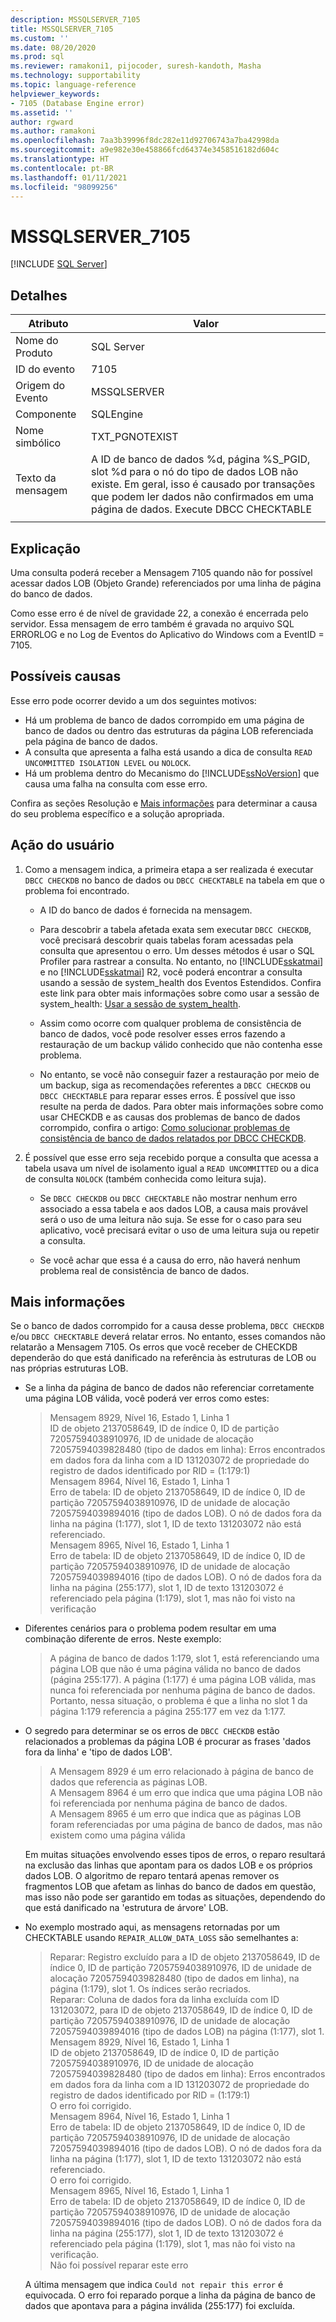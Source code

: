 ```yaml
---
description: MSSQLSERVER_7105
title: MSSQLSERVER_7105
ms.custom: ''
ms.date: 08/20/2020
ms.prod: sql
ms.reviewer: ramakoni1, pijocoder, suresh-kandoth, Masha
ms.technology: supportability
ms.topic: language-reference
helpviewer_keywords:
- 7105 (Database Engine error)
ms.assetid: ''
author: rgward
ms.author: ramakoni
ms.openlocfilehash: 7aa3b39996f8dc282e11d92706743a7ba42998da
ms.sourcegitcommit: a9e982e30e458866fcd64374e3458516182d604c
ms.translationtype: HT
ms.contentlocale: pt-BR
ms.lasthandoff: 01/11/2021
ms.locfileid: "98099256"
---
```

# <a name="mssqlserver_7105"></a>MSSQLSERVER_7105
 [!INCLUDE [SQL Server](../../includes/applies-to-version/sqlserver.md)]

## <a name="details"></a>Detalhes

|Atributo|Valor|
|---|---|
|Nome do Produto|SQL Server|
|ID do evento|7105|
|Origem do Evento|MSSQLSERVER|
|Componente|SQLEngine|
|Nome simbólico|TXT_PGNOTEXIST|
|Texto da mensagem|A ID de banco de dados %d, página %S_PGID, slot %d para o nó do tipo de dados LOB não existe. Em geral, isso é causado por transações que podem ler dados não confirmados em uma página de dados. Execute DBCC CHECKTABLE|
||

## <a name="explanation"></a>Explicação

Uma consulta poderá receber a Mensagem 7105 quando não for possível acessar dados LOB (Objeto Grande) referenciados por uma linha de página do banco de dados.

Como esse erro é de nível de gravidade 22, a conexão é encerrada pelo servidor. Essa mensagem de erro também é gravada no arquivo SQL ERRORLOG e no Log de Eventos do Aplicativo do Windows com a EventID = 7105.

## <a name="possible-causes"></a>Possíveis causas

Esse erro pode ocorrer devido a um dos seguintes motivos:

- Há um problema de banco de dados corrompido em uma página de banco de dados ou dentro das estruturas da página LOB referenciada pela página de banco de dados.
- A consulta que apresenta a falha está usando a dica de consulta `READ UNCOMMITTED ISOLATION LEVEL` ou `NOLOCK`.
- Há um problema dentro do Mecanismo do [!INCLUDE[ssNoVersion](../../includes/ssnoversion-md.md)] que causa uma falha na consulta com esse erro.

Confira as seções Resolução e [Mais informações](#more-information) para determinar a causa do seu problema específico e a solução apropriada.

## <a name="user-action"></a>Ação do usuário

1. Como a mensagem indica, a primeira etapa a ser realizada é executar `DBCC CHECKDB` no banco de dados ou `DBCC CHECKTABLE` na tabela em que o problema foi encontrado.

    - A ID do banco de dados é fornecida na mensagem.
    - Para descobrir a tabela afetada exata sem executar `DBCC CHECKDB`, você precisará descobrir quais tabelas foram acessadas pela consulta que apresentou o erro. Um desses métodos é usar o SQL Profiler para rastrear a consulta. No entanto, no [!INCLUDE[sskatmai](../../includes/sskatmai-md.md)] e no [!INCLUDE[sskatmai](../../includes/sskatmai-md.md)] R2, você poderá encontrar a consulta usando a sessão de system_health dos Eventos Estendidos. Confira este link para obter mais informações sobre como usar a sessão de system_health: [Usar a sessão de system_health](../extended-events/use-the-system-health-session.md).

    - Assim como ocorre com qualquer problema de consistência de banco de dados, você pode resolver esses erros fazendo a restauração de um backup válido conhecido que não contenha esse problema.

    - No entanto, se você não conseguir fazer a restauração por meio de um backup, siga as recomendações referentes a `DBCC CHECKDB` ou `DBCC CHECKTABLE` para reparar esses erros. É possível que isso resulte na perda de dados. Para obter mais informações sobre como usar CHECKDB e as causas dos problemas de banco de dados corrompido, confira o artigo: [Como solucionar problemas de consistência de banco de dados relatados por DBCC CHECKDB](https://support.microsoft.com/kb/2015748).
  
1. É possível que esse erro seja recebido porque a consulta que acessa a tabela usava um nível de isolamento igual a `READ UNCOMMITTED` ou a dica de consulta `NOLOCK` (também conhecida como leitura suja).

   - Se `DBCC CHECKDB` ou `DBCC CHECKTABLE` não mostrar nenhum erro associado a essa tabela e aos dados LOB, a causa mais provável será o uso de uma leitura não suja. Se esse for o caso para seu aplicativo, você precisará evitar o uso de uma leitura suja ou repetir a consulta.
  
   - Se você achar que essa é a causa do erro, não haverá nenhum problema real de consistência de banco de dados.

## <a name="more-information"></a>Mais informações

Se o banco de dados corrompido for a causa desse problema, `DBCC CHECKDB` e/ou `DBCC CHECKTABLE` deverá relatar erros. No entanto, esses comandos não relatarão a Mensagem 7105. Os erros que você receber de CHECKDB dependerão do que está danificado na referência às estruturas de LOB ou nas próprias estruturas LOB.

- Se a linha da página de banco de dados não referenciar corretamente uma página LOB válida, você poderá ver erros como estes:

    > Mensagem 8929, Nível 16, Estado 1, Linha 1  
    ID de objeto 2137058649, ID de índice 0, ID de partição 72057594038910976, ID de unidade de alocação 72057594039828480 (tipo de dados em linha): Erros encontrados em dados fora da linha com a ID 131203072 de propriedade do registro de dados identificado por RID = (1:179:1)  
    Mensagem 8964, Nível 16, Estado 1, Linha 1  
    Erro de tabela: ID de objeto 2137058649, ID de índice 0, ID de partição 72057594038910976, ID de unidade de alocação 72057594039894016 (tipo de dados LOB). O nó de dados fora da linha na página (1:177), slot 1, ID de texto 131203072 não está referenciado.  
    Mensagem 8965, Nível 16, Estado 1, Linha 1  
    Erro de tabela: ID de objeto 2137058649, ID de índice 0, ID de partição 72057594038910976, ID de unidade de alocação 72057594039894016 (tipo de dados LOB). O nó de dados fora da linha na página (255:177), slot 1, ID de texto 131203072 é referenciado pela página (1:179), slot 1, mas não foi visto na verificação  

- Diferentes cenários para o problema podem resultar em uma combinação diferente de erros. Neste exemplo:  

    > A página de banco de dados 1:179, slot 1, está referenciando uma página LOB que não é uma página válida no banco de dados (página 255:177). A página (1:177) é uma página LOB válida, mas nunca foi referenciada por nenhuma página de banco de dados. Portanto, nessa situação, o problema é que a linha no slot 1 da página 1:179 referencia a página 255:177 em vez da 1:177.

- O segredo para determinar se os erros de `DBCC CHECKDB` estão relacionados a problemas da página LOB é procurar as frases 'dados fora da linha' e 'tipo de dados LOB'.

    > A Mensagem 8929 é um erro relacionado à página de banco de dados que referencia as páginas LOB.  
A Mensagem 8964 é um erro que indica que uma página LOB não foi referenciada por nenhuma página de banco de dados.  
A Mensagem 8965 é um erro que indica que as páginas LOB foram referenciadas por uma página de banco de dados, mas não existem como uma página válida

    Em muitas situações envolvendo esses tipos de erros, o reparo resultará na exclusão das linhas que apontam para os dados LOB e os próprios dados LOB. O algoritmo de reparo tentará apenas remover os fragmentos LOB que afetam as linhas do banco de dados em questão, mas isso não pode ser garantido em todas as situações, dependendo do que está danificado na 'estrutura de árvore' LOB.

- No exemplo mostrado aqui, as mensagens retornadas por um CHECKTABLE usando `REPAIR_ALLOW_DATA_LOSS` são semelhantes a:

    > Reparar: Registro excluído para a ID de objeto 2137058649, ID de índice 0, ID de partição 72057594038910976, ID de unidade de alocação 72057594039828480 (tipo de dados em linha), na página (1:179), slot 1. Os índices serão recriados.  
    Reparar: Coluna de dados fora da linha excluída com ID 131203072, para ID de objeto 2137058649, ID de índice 0, ID de partição 72057594038910976, ID de unidade de alocação 72057594039894016 (tipo de dados LOB) na página (1:177), slot 1.  
    Mensagem 8929, Nível 16, Estado 1, Linha 1  
    ID de objeto 2137058649, ID de índice 0, ID de partição 72057594038910976, ID de unidade de alocação 72057594039828480 (tipo de dados em linha): Erros encontrados em dados fora da linha com a ID 131203072 de propriedade do registro de dados identificado por RID = (1:179:1)  
            O erro foi corrigido.  
    Mensagem 8964, Nível 16, Estado 1, Linha 1  
    Erro de tabela: ID de objeto 2137058649, ID de índice 0, ID de partição 72057594038910976, ID de unidade de alocação 72057594039894016 (tipo de dados LOB). O nó de dados fora da linha na página (1:177), slot 1, ID de texto 131203072 não está referenciado.  
            O erro foi corrigido.  
    Mensagem 8965, Nível 16, Estado 1, Linha 1  
    Erro de tabela: ID de objeto 2137058649, ID de índice 0, ID de partição 72057594038910976, ID de unidade de alocação 72057594039894016 (tipo de dados LOB). O nó de dados fora da linha na página (255:177), slot 1, ID de texto 131203072 é referenciado pela página (1:179), slot 1, mas não foi visto na verificação.  
            Não foi possível reparar este erro

    A última mensagem que indica `Could not repair this error` é equivocada. O erro foi reparado porque a linha da página de banco de dados que apontava para a página inválida (255:177) foi excluída.
